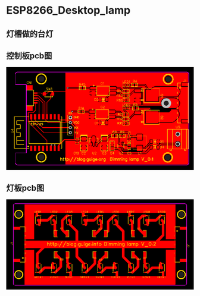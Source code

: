 # ESP8266_Desktop_lamp
 
## 灯槽做的台灯

## 控制板pcb图
![alt 图片](/IMG/PCB_PCB_2020-04-26_14-19-01_2020-05-07_19-58-22.png)
## 灯板pcb图
![alt 图片](/IMG/PCB_PCB_2020-04-29_14-59-31_2020-05-07_19-57-58.png)